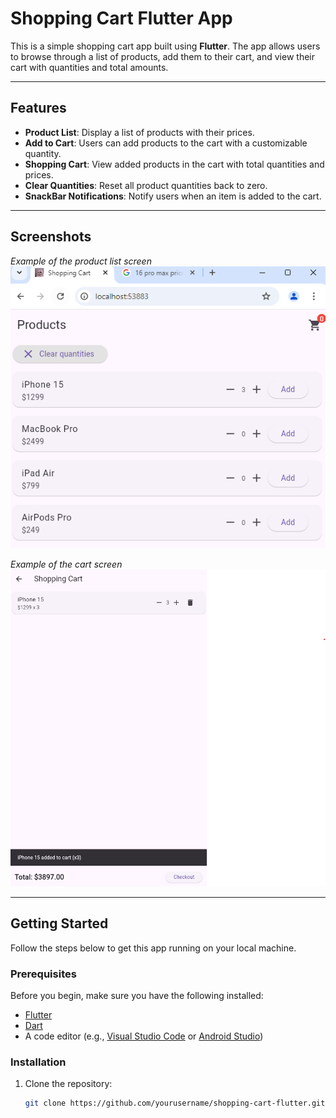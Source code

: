 # Shopping Cart Flutter App

This is a simple shopping cart app built using **Flutter**. The app allows users to browse through a list of products, add them to their cart, and view their cart with quantities and total amounts.

---

## Features

- **Product List**: Display a list of products with their prices.
- **Add to Cart**: Users can add products to the cart with a customizable quantity.
- **Shopping Cart**: View added products in the cart with total quantities and prices.
- **Clear Quantities**: Reset all product quantities back to zero.
- **SnackBar Notifications**: Notify users when an item is added to the cart.

---

## Screenshots
_Example of the product list screen_
![Product List Screen](assets/screenshots/product_list.png)

_Example of the cart screen_
![Cart Screen](assets/screenshots/cart_screen.png)


---

## Getting Started

Follow the steps below to get this app running on your local machine.

### Prerequisites

Before you begin, make sure you have the following installed:

- [Flutter](https://flutter.dev/docs/get-started/install)
- [Dart](https://dart.dev/get-dart)
- A code editor (e.g., [Visual Studio Code](https://code.visualstudio.com/) or [Android Studio](https://developer.android.com/studio))

### Installation

1. Clone the repository:

   ```bash
   git clone https://github.com/yourusername/shopping-cart-flutter.git
